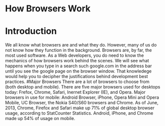 # How Browsers Work
# Introduction
We all know what browsers are and what they do. However, many of us do not know how they function in the background. Browsers are, by far, the most used software. As a Web developers, you do need to know the mechanics of how browsers work behind the scenes. We will see what happens when you type in a search such google.com in the address bar until you see the google page on the browser window. That knowledege would help you to decipher the justifications behind development best practices.
#Major Browsers
There are a lot of browsers to choose from (both desktop and mobile). There are five major browsers used for desktops today: Frefox, Chrome, Safari, Inernet Explorer (IE), and Opera. Major browsers in use for mobile: Android Browser, iPhone, Opera Mini and Opera Mobile, UC Browser, the Nokia S40/S60 browsers and Chrome. As of June, 2013, Chrome, Firefox and Safari make up 71% of global desktop browser usage, according to StatCounter Statistics. Android, iPhone, and Chrome made up 54% of usage on mobile.